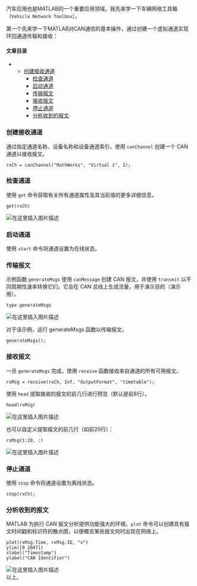






汽车应用也是MATLAB的一个重要应用领域。我先来学一下车辆网络工具箱（`Vehicle Network Toolbox`）。


第一个先来学一下MATLAB对CAN通信的基本操作，通过创建一个虚拟通道实现环回通道传输和接收：




#### 文章目录


* + [创建接收通道](#_5)
	+ [检查通道](#_11)
	+ [启动通道](#_19)
	+ [传输报文](#_21)
	+ [接收报文](#_35)
	+ [停止通道](#_55)
	+ [分析收到的报文](#_61)




### 创建接收通道


通过指定通道名称、设备名称和设备通道索引，使用 `canChannel` 创建一个 CAN 通道以接收报文。



```
rxCh = canChannel("MathWorks", "Virtual 1", 2);

```

### 检查通道


使用 `get` 命令获取有关所有通道属性及其当前值的更多详细信息。



```
get(rxCh)

```

![在这里插入图片描述](https://img-blog.csdnimg.cn/3b942b5098684a489ec4c423d2ee2fb5.png)


### 启动通道


使用 `start` 命令将通道设置为在线状态。


### 传输报文


示例函数 `generateMsgs` 使用 `canMessage` 创建 CAN 报文，并使用 `transmit` 以不同周期性速率转换它们。它会在 CAN 总线上生成流量，用于演示目的（演示用）。



```
type generateMsgs

```

![在这里插入图片描述](https://img-blog.csdnimg.cn/8f36015631464f6b9436966d55a14a32.png)


对于该示例，运行 generateMsgs 函数以传输报文。



```
generateMsgs();

```

### 接收报文


一旦 `generateMsgs` 完成，使用 `receive` 函数接收来自通道的所有可用报文。



```
rxMsg = receive(rxCh, Inf, "OutputFormat", "timetable");

```

使用 `head` 提取接收的报文的前几行进行预览（默认是前8行）。



```
head(rxMsg)

```

![在这里插入图片描述](https://img-blog.csdnimg.cn/ac826ec5a0d749efa0eba31948bd7aa2.png)


也可以自定义提取报文的前几行（如前20行）：



```
rxMsg(1:20, :)

```

![在这里插入图片描述](https://img-blog.csdnimg.cn/51b2db8413a54e6c9df43a0dd4ac2ada.png)


### 停止通道


使用 `stop` 命令将通道设置为离线状态。



```
stop(rxCh);

```

### 分析收到的报文


MATLAB 为执行 CAN 报文分析提供功能强大的环境。`plot` 命令可以创建具有报文时间戳和标识符的散点图，以便概览某些报文何时出现在网络上。



```
plot(rxMsg.Time, rxMsg.ID, "x")
ylim([0 2047])
xlabel("Timestamp")
ylabel("CAN Identifier")

```

![在这里插入图片描述](https://img-blog.csdnimg.cn/8cb200f157004f3e89756cef536a08e7.png)  
 以上。





